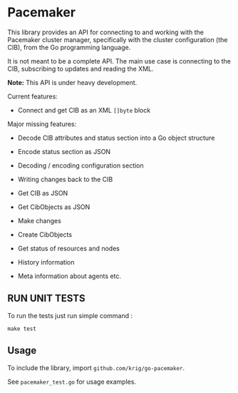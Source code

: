 # Pacemaker

This library provides an API for connecting to and working with the
Pacemaker cluster manager, specifically with the cluster configuration
(the CIB), from the Go programming language.

It is not meant to be a complete API. The main use case is connecting
to the CIB, subscribing to updates and reading the XML.

**Note:** This API is under heavy development.

Current features:

* Connect and get CIB as an XML `[]byte` block

Major missing features:

* Decode CIB attributes and status section into a Go object structure
* Encode status section as JSON
* Decoding / encoding configuration section
* Writing changes back to the CIB


* Get CIB as JSON
* Get CibObjects as JSON
* Make changes
* Create CibObjects
* Get status of resources and nodes
* History information
* Meta information about agents etc.

## RUN UNIT TESTS

To run the tests just run simple command :

    make test

## Usage

To include the library, import `github.com/krig/go-pacemaker`.

See `pacemaker_test.go` for usage examples.

